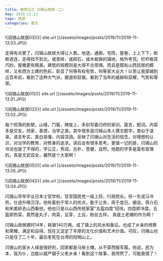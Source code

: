 ```yaml
---
title: 散而记之 闫锡山故居（二）
key: 2019.11.13
tags: 旅游
categories: 散文
---
```


![阎锡山故居03]({{ site.url }}/assets/images/posts/2019/11/2019-11-13.03.JPG)

走得有点累了，闫锡山故居大得让人累。地道，通廊，宅院，屋巷，上上下下，断断连连，走得找不到北。或青砖，或卵石，或木板做的铺地，格外考究。栏杆极其巧妙。屋檐更有精美。建筑的规模则是大得不合常理。而且是既有山西民居的模样，又有西方土建的色彩，彰显了何等有权有势，何等家大业大！以至让我穿越到近百年前，看到了这种大气派，霸道和狂傲。看到了当年的威赫和显耀，气势和尊荣。

![阎锡山故居01]({{ site.url }}/assets/images/posts/2019/11/2019-11-13.01.JPG)

![阎锡山故居02]({{ site.url }}/assets/images/posts/2019/11/2019-11-13.02.JPG)

每个院落的影壁，山墙，门匾，碑座上，多刻写着闫府的家训，箴言，题词。内容多是交友，持家，善德，治学之类。其中很多是闫锡山本人撰文题字。类似于语录。语言朴实，直白易懂，内容深涵。反映了闫锡山对生活的信念，对理想的认识，对治学的教育，对修身的追求。读后会有很多思考。更值一记的是，闫锡山的书法也是了不得的，字公正，秀润，古朴，苍健，自然。他题的字多是富有哲理的。真是文武双全，嚴然是个大家啊！

![阎锡山故居05]({{ site.url }}/assets/images/posts/2019/11/2019-11-13.05.JPG)

![阎锡山故居04]({{ site.url }}/assets/images/posts/2019/11/2019-11-13.04.JPG)

闫锡山早年毕业日本士官学校，官至国民党一级上将，行政院长。但一生戎马冷热，仕途升降沉浮。他有着别于常人的优点，勤于公务，简于度日。据说，蒋介石和宋美龄去山西看他，他也只是以山西传统家宴“五盔四盘”招待。四盘即冷盘，五盔即热菜，竟然是丸子，肉菜，豆芽，土豆，粉丝五样。  真是土老帽的作为啊！ 

闫锡山故居建时14年，耗银140万两。成了镇上的风水和象征。也成了乡亲的倚靠和荣耀，满足和自得。现在又淀定了丰厚的文化价值和艺术价值。可叹，闫锡山也只是住了二十年，最后老死在台湾的阳明山上。

闫锡山的家乡人缘是很好的，回家都是马褂土帽，从不穿西服军履。他说，民为本，我为仆，岂能以威严摄于父老乡亲！看到这个故事，我愕然了，可能我错了！